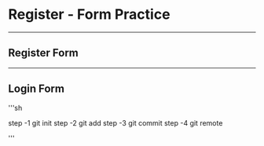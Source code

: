 # Register - Form Practice 
---

## Register Form

---

## Login Form

'''sh 

step -1 git init
step -2 git add
step -3 git commit 
step -4 git remote

'''

